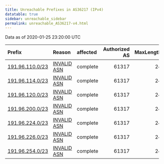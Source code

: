 ```yaml
---
title: Unreachable Prefixes in AS36217 (IPv4)
datatable: true
sidebar: unreachable_sidebar
permalink: unreachable_AS36217-v4.html
---
```


Data as of 2020-01-25 23:20:00 UTC


<div class="datatable-begin"></div>

| Prefix                                                   | Reason                                                                                                 | affected   |   Authorized AS |   MaxLength | Anchor                                         |   unreachable /24s |
|:---------------------------------------------------------|:-------------------------------------------------------------------------------------------------------|:-----------|----------------:|------------:|:-----------------------------------------------|-------------------:|
| [191.96.110.0/23](https://stat.ripe.net/191.96.110.0/23) | [INVALID ASN](https://rpki-validator.ripe.net/announcement-preview?asn=AS36217&prefix=191.96.110.0/23) | complete   |           61317 |          24 | [LACNIC](unreachable_LACNIC_RPKI_Root-v4.html) |                  2 |
| [191.96.114.0/23](https://stat.ripe.net/191.96.114.0/23) | [INVALID ASN](https://rpki-validator.ripe.net/announcement-preview?asn=AS36217&prefix=191.96.114.0/23) | complete   |           61317 |          24 | [LACNIC](unreachable_LACNIC_RPKI_Root-v4.html) |                  2 |
| [191.96.120.0/23](https://stat.ripe.net/191.96.120.0/23) | [INVALID ASN](https://rpki-validator.ripe.net/announcement-preview?asn=AS36217&prefix=191.96.120.0/23) | complete   |           61317 |          24 | [LACNIC](unreachable_LACNIC_RPKI_Root-v4.html) |                  2 |
| [191.96.200.0/23](https://stat.ripe.net/191.96.200.0/23) | [INVALID ASN](https://rpki-validator.ripe.net/announcement-preview?asn=AS36217&prefix=191.96.200.0/23) | complete   |           61317 |          24 | [LACNIC](unreachable_LACNIC_RPKI_Root-v4.html) |                  2 |
| [191.96.224.0/23](https://stat.ripe.net/191.96.224.0/23) | [INVALID ASN](https://rpki-validator.ripe.net/announcement-preview?asn=AS36217&prefix=191.96.224.0/23) | complete   |           61317 |          24 | [LACNIC](unreachable_LACNIC_RPKI_Root-v4.html) |                  2 |
| [191.96.226.0/23](https://stat.ripe.net/191.96.226.0/23) | [INVALID ASN](https://rpki-validator.ripe.net/announcement-preview?asn=AS36217&prefix=191.96.226.0/23) | complete   |           61317 |          24 | [LACNIC](unreachable_LACNIC_RPKI_Root-v4.html) |                  2 |
| [191.96.254.0/23](https://stat.ripe.net/191.96.254.0/23) | [INVALID ASN](https://rpki-validator.ripe.net/announcement-preview?asn=AS36217&prefix=191.96.254.0/23) | complete   |           61317 |          24 | [LACNIC](unreachable_LACNIC_RPKI_Root-v4.html) |                  2 |

<div class="datatable-end"></div>